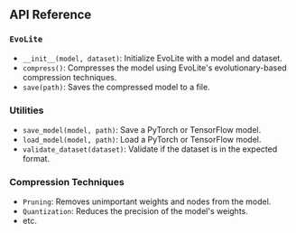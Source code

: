 ## API Reference

### `EvoLite`

- `__init__(model, dataset)`: Initialize EvoLite with a model and dataset.
- `compress()`: Compresses the model using EvoLite's evolutionary-based compression techniques.
- `save(path)`: Saves the compressed model to a file.

### Utilities

- `save_model(model, path)`: Save a PyTorch or TensorFlow model.
- `load_model(model, path)`: Load a PyTorch or TensorFlow model.
- `validate_dataset(dataset)`: Validate if the dataset is in the expected format.

### Compression Techniques

- `Pruning`: Removes unimportant weights and nodes from the model.
- `Quantization`: Reduces the precision of the model's weights.
- etc.
